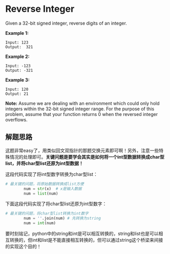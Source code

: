 # Reverse Integer #
Given a 32-bit signed integer, reverse digits of an integer.

**Example 1:**
```
Input: 123
Output:  321
```
**Example 2:**
```
Input: -123
Output: -321
```
**Example 3:**
```
Input: 120
Output: 21
```
**Note:**
Assume we are dealing with an environment which could only hold integers within the 32-bit signed integer range. For the purpose of this problem, assume that your function returns 0 when the reversed integer overflows. 

## 解题思路 ##
这题非常easy了，用类似回文双指针的那题交换元素即可啊！另外，注意一些特殊情况的处理即可。**关键问题是要学会其实是如何将一个int型数据转换成char型list，并将char型list还原为int型数据！**

这段代码实现了将int型数字转换为char型list：
```python
# 最关键的问题，将原始数据转换成list方便
        num = str(x)  # x是输入数据
        num = list(num)
```
下面这段代码实现了将char型list还原为int型数字：
```python
# 最关键的问题，将char型list转换为int数字
        num = ''.join(num) # 先转换为string
        num = int(num)
```
要时刻铭记，python中的string和int是可以相互转换的，string和list也是可以相互转换的，但int和list是不能直接相互转换的，但可以通过string这个桥梁来间接的实现这个目的！
